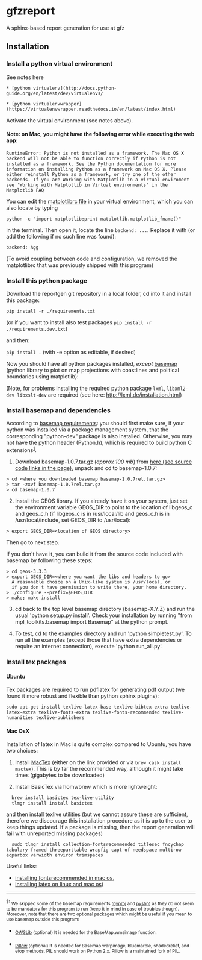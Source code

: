 # gfzreport
A sphinx-based report generation for use at gfz

## Installation

### Install a python virtual environment

See notes here

	* [python virtualenv](http://docs.python-guide.org/en/latest/dev/virtualenvs/
	
	* [python virtualenvwrapper](https://virtualenvwrapper.readthedocs.io/en/latest/index.html)
	
Activate the virtual environment (see notes above). 

#### Note: on Mac, you might have the following error while executing the web app:

```
RuntimeError: Python is not installed as a framework. The Mac OS X backend will not be able to function correctly if Python is not installed as a framework. See the Python documentation for more information on installing Python as a framework on Mac OS X. Please either reinstall Python as a framework, or try one of the other backends. If you are Working with Matplotlib in a virtual enviroment see 'Working with Matplotlib in Virtual environments' in the Matplotlib FAQ
```

You can edit the [matplotlibrc file](http://matplotlib.org/users/customizing.html#the-matplotlibrc-file)
in your virtual environment, which you can also locate by typing 
```
python -c "import matplotlib;print matplotlib.matplotlib_fname()"
```
in the terminal. Then open it, locate the line `backend: ...`. Replace it with (or add the following if no such line was found):

```
backend: Agg
```

(To avoid coupling between code and configuration, we removed the matplotlibrc that was previously shipped
with this program)

### Install this python package

Download the reportgen git repository in a local folder, cd into it and install this package:


```pip install -r ./requirements.txt```

(or if you want to install also test packages `pip install -r ./requirements.dev.txt`)

and then:

```pip install .``` (with -e option as editable, if desired)

Now you should have all python packages installed, *except* [basemap](https://github.com/matplotlib/basemap) (python library to plot on map projections with	coastlines and political boundaries using matplotlib):

(Note, for problems installing the required python package `lxml`, `libxml2-dev libxslt-dev` are
required (see here: http://lxml.de/installation.html)

### Install basemap and dependencies

According to [basemap requirements](https://github.com/matplotlib/basemap#requirements): you should first make sure, if your python was installed via a package management system, that the corresponding "python-dev" package is also installed. Otherwise, you may not have the python header (Python.h), which is required to build python C extensions<sup>[1](#basemap_installation_notes)</sup>.

  1. Download basemap-1.0.7.tar.gz (*approx 100 mb*) from [here (see source code links in the page)](https://github.com/matplotlib/basemap/releases/tag/v1.0.7rel), unpack and cd to basemap-1.0.7:

  ```
  > cd <where you downloaded basemap basemap-1.0.7rel.tar.gz>
  > tar -zxvf basemap-1.0.7rel.tar.gz
  > cd basemap-1.0.7
  ```

  2. Install the GEOS library.  If you already have it on your system, just set the environment variable GEOS_DIR to point to the location of libgeos_c and geos_c.h (if libgeos_c is in /usr/local/lib and geos_c.h is in /usr/local/include, set GEOS_DIR to /usr/local):
  ```
  > export GEOS_DIR=<location of GEOS directory>
  ```
  Then go to next step.
  
  If you don't have it, you can build it from the source code included with basemap by following these steps:
  ```
  > cd geos-3.3.3
  > export GEOS_DIR=<where you want the libs and headers to go>
    A reasonable choice on a Unix-like system is /usr/local, or
    if you don't have permission to write there, your home directory.
  > ./configure --prefix=$GEOS_DIR 
  > make; make install
  ```

  3. cd back to the top level basemap directory (basemap-X.Y.Z) and run the usual 'python setup.py install'.  Check your installation by running "from mpl_toolkits.basemap import Basemap" at the python prompt.
	
  4. To test, cd to the examples directory and run 'python simpletest.py'. To run all the examples (except those that have extra dependencies or require an internet connection), execute 'python run_all.py'.
   
### Install tex packages

#### Ubuntu

Tex packages are required to run pdflatex for generating pdf output (we found it more robust and flexible than python sphinx plugins):

```
sudo apt-get install texlive-latex-base texlive-bibtex-extra texlive-latex-extra texlive-fonts-extra texlive-fonts-recommended texlive-humanities texlive-publishers
```

#### Mac OsX

Installation of latex in Mac is quite complex compared to Ubuntu, you have two choices:

  1. Install [MacTex](http://www.tug.org/mactex/index.html) (either on the link provided or
  via `brew cask install mactex`). This is by far the recommended way, although it might take times (gigabytes to be downloaded)

  2. Install BasicTex via homwbrew which is more lightweight:
  ```
    brew install basictex tex-live-utility
    tlmgr install install basictex
  ```
  and then install texlive utilities (but we cannot assure these are sufficient, therefore we discourage this installation procedure as it is up to the user to keep
  things updated. If a package is missing, then the report generation will fail with unreported missing packages)
  ```
    sudo tlmgr install collection-fontsrecommended titlesec fncychap tabulary framed threeparttable wrapfig capt-of needspace multirow eqparbox varwidth environ trimspaces
  ```

  Useful links:
   - [installing fontsrecommended in mac os](http://tex.stackexchange.com/questions/160176/usepackagescaledhelvet-fails-on-mac-with-basictex),
   - [installing latex on linux and mac os](https://docs.typo3.org/typo3cms/extensions/sphinx/AdministratorManual/RenderingPdf/InstallingLaTeXLinux.html))

---

<a name="basemap_installation_notes">1</a>: <sub>We skipped some of the basemap requirements ([pyproj](https://github.com/jswhit/pyproj) and [pyshp](https://github.com/GeospatialPython/pyshp)) as they do not seem to be mandatory for this program to run (keep it in mind in case of troubles though). Moreover, note that there are two optional packages which might be useful if you mean to use basemap outside this program:

  * <sub>[OWSLib](https://github.com/geopython/OWSLib) (optional) It is needed for the BaseMap.wmsimage function.</sub>

  * <sub>[Pillow](https://python-pillow.github.io/) (optional)  It is needed for Basemap warpimage, bluemarble, shadedrelief, and etop methods. PIL should work on Python 2.x.  Pillow is a maintained fork of PIL.</sub>
